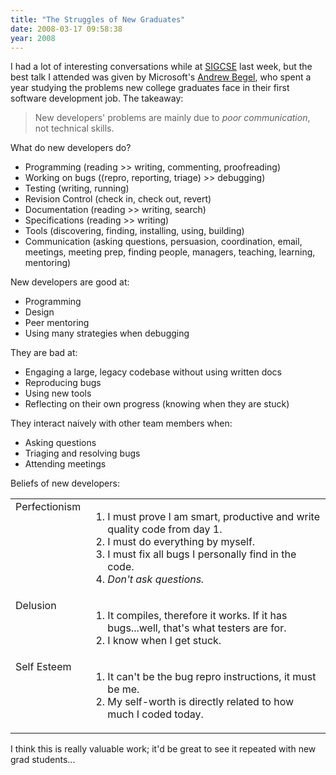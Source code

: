 ```yaml
---
title: "The Struggles of New Graduates"
date: 2008-03-17 09:58:38
year: 2008
---
```

I had a lot of interesting conversations while at <a href="http://www.cs.duke.edu/sigcse08/">SIGCSE</a> last week, but the best talk I attended was given by Microsoft's <a href="http://research.microsoft.com/~abegel/">Andrew Begel</a>, who spent a year studying the problems new college graduates face in their first software development job. The takeaway:
<blockquote> New developers' problems are mainly due to <em>poor communication</em>, not technical skills.</blockquote>
What do new developers do?
<ul>
	<li>Programming (reading &gt;&gt; writing, commenting, proofreading)</li>
	<li>Working on bugs ((repro, reporting, triage) &gt;&gt; debugging)</li>
	<li>Testing (writing, running)</li>
	<li>Revision Control (check in, check out, revert)</li>
	<li>Documentation (reading &gt;&gt; writing, search)</li>
	<li>Specifications (reading &gt;&gt; writing)</li>
	<li>Tools (discovering, finding, installing, using, building)</li>
	<li>Communication (asking questions, persuasion, coordination, email, meetings, meeting prep, finding people, managers, teaching, learning, mentoring)</li>
</ul>
New developers are good at:
<ul>
	<li>Programming</li>
	<li>Design</li>
	<li>Peer mentoring</li>
	<li>Using many strategies when debugging</li>
</ul>
They are bad at:
<ul>
	<li>Engaging a large, legacy codebase without using written docs</li>
	<li>Reproducing bugs</li>
	<li>Using new tools</li>
	<li>Reflecting on their own progress (knowing when they are stuck)</li>
</ul>
They interact naively with other team members when:
<ul>
	<li>Asking questions</li>
	<li>Triaging and resolving bugs</li>
	<li>Attending meetings</li>
</ul>
Beliefs of new developers:
<table>
<tr>
<td valign="top">Perfectionism</td>
<td valign="top">
<ol>
	<li>I must prove I am smart, productive and write quality code from day 1.</li>
	<li>I must do everything by myself.</li>
	<li>I must fix all bugs I personally find in the code.</li>
	<li><em>Don't ask questions.</em></li>
</ol>
</td>
</tr>
<tr>
<td valign="top">Delusion</td>
<td valign="top">
<ol>
	<li>It compiles, therefore it works. If it has bugs...well, that's what testers are for.</li>
	<li>I know when I get stuck.</li>
</ol>
</td>
</tr>
<tr>
<td valign="top">Self Esteem</td>
<td valign="top">
<ol>
	<li>It can't be the bug repro instructions, it must be me.</li>
	<li>My self-worth is directly related to how much I coded today.</li>
</ol>
</td>
</tr>
</table>
I think this is really valuable work; it'd be great to see it repeated with new grad students...
